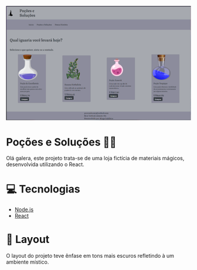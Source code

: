 <img src="presentation.png">

# Poções e Soluções 🧙‍♂️

Olá galera, este projeto trata-se de uma loja fictícia de materiais mágicos, desenvolvida utilizando o React.

# 💻 Tecnologias
* <a href="https://nodejs.org/en/">Node.js<a/>
* <a href="https://pt-br.reactjs.org">React<a/>

# 🎨 Layout

O layout do projeto teve ênfase em tons mais escuros refletindo à um ambiente místico.
